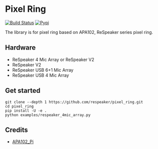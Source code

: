 Pixel Ring
==========

[![Build Status](https://travis-ci.org/respeaker/pixel_ring.svg?branch=master)](https://travis-ci.org/respeaker/pixel_ring)
[![Pypi](https://img.shields.io/pypi/v/pixel-ring.svg)](https://pypi.python.org/pypi/pixel-ring)


The library is for pixel ring based on APA102, ReSpeaker series pixel ring.

## Hardware
+ ReSpeaker 4 Mic Array or ReSpeaker V2
+ ReSpeaker V2
+ ReSpeaker USB 6+1 Mic Array
+ ReSpeaker USB 4 Mic Array

## Get started
```
git clone --depth 1 https://github.com/respeaker/pixel_ring.git
cd pixel_ring
pip install -U -e .
python examples/respeaker_4mic_array.py
```


## Credits
+ [APA102_Pi](https://github.com/tinue/APA102_Pi)
